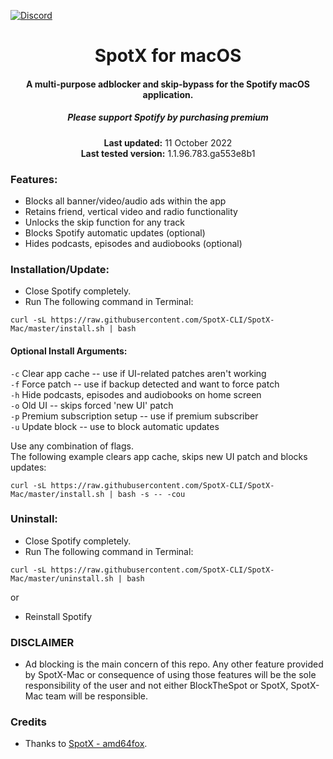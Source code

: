 [![Discord](https://discord.com/api/guilds/807273906872123412/widget.png)](https://discord.gg/p43cusgUPm)

<center>
    <h1 align="center">SpotX for macOS</h1>
    <h4 align="center">A multi-purpose adblocker and skip-bypass for the Spotify macOS application.</h4>
    <h5 align="center">Please support Spotify by purchasing premium</h5>
    <p align="center">
        <strong>Last updated:</strong> 11 October 2022<br>
        <strong>Last tested version:</strong> 1.1.96.783.ga553e8b1
    </p> 
</center>

### Features:

- Blocks all banner/video/audio ads within the app
- Retains friend, vertical video and radio functionality
- Unlocks the skip function for any track
- Blocks Spotify automatic updates (optional)
- Hides podcasts, episodes and audiobooks (optional)

### Installation/Update:

- Close Spotify completely.
- Run The following command in Terminal:

```
curl -sL https://raw.githubusercontent.com/SpotX-CLI/SpotX-Mac/master/install.sh | bash
```

#### Optional Install Arguments:
`-c`  Clear app cache -- use if UI-related patches aren't working  
`-f`  Force patch -- use if backup detected and want to force patch  
`-h`  Hide podcasts, episodes and audiobooks on home screen  
`-o`  Old UI -- skips forced 'new UI' patch  
`-p`  Premium subscription setup -- use if premium subscriber  
`-u`  Update block -- use to block automatic updates  

Use any combination of flags.  
The following example clears app cache, skips new UI patch and blocks updates:
    
```
curl -sL https://raw.githubusercontent.com/SpotX-CLI/SpotX-Mac/master/install.sh | bash -s -- -cou
```


### Uninstall:

- Close Spotify completely.
- Run The following command in Terminal:

```
curl -sL https://raw.githubusercontent.com/SpotX-CLI/SpotX-Mac/master/uninstall.sh | bash
```

or

- Reinstall Spotify

### DISCLAIMER

- Ad blocking is the main concern of this repo. Any other feature provided by SpotX-Mac or consequence of using those features will be the sole responsibility of the user and not either BlockTheSpot or SpotX, SpotX-Mac team will be responsible.

### Credits

- Thanks to [SpotX - amd64fox](https://github.com/amd64fox/spotx).
